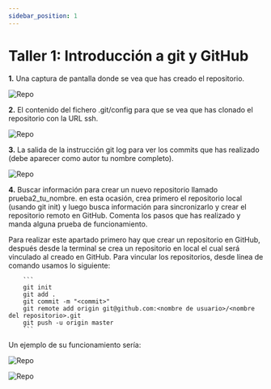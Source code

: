 ```yaml
---
sidebar_position: 1
---
```


# Taller 1: Introducción a git y GitHub


**1.** Una captura de pantalla donde se vea que has creado el repositorio.

![Repo](/img/IAW/taller1IAW.png)

**2.** El contenido del fichero .git/config para que se vea que has clonado el repositorio con la URL ssh.

![Repo](/img/IAW/taller1IAW-1.png)

**3.** La salida de la instrucción git log para ver los commits que has realizado (debe aparecer como autor tu nombre completo).

![Repo](/img/IAW/taller1IAW-2.png)

**4.** Buscar información para crear un nuevo repositorio llamado prueba2_tu_nombre. en esta ocasión, crea primero el repositorio local (usando git init) y luego busca información para sincronizarlo y crear el repositorio remoto en GitHub. Comenta los pasos que has realizado y manda alguna prueba
de funcionamiento.

Para realizar este apartado primero hay que crear un repositorio en GitHub, después desde la terminal se crea un repositorio en local el cual será vinculado al creado en GitHub. Para vincular los repositorios, desde línea de comando usamos lo siguiente:

        ```
        git init
        git add .
        git commit -m "<commit>"
        git remote add origin git@github.com:<nombre de usuario>/<nombre del repositorio>.git
        git push -u origin master
        ```

Un ejemplo de su funcionamiento sería:

![Repo](/img/IAW/taller1IAW-3.png)

![Repo](/img/IAW/taller1IAW-4.png)
